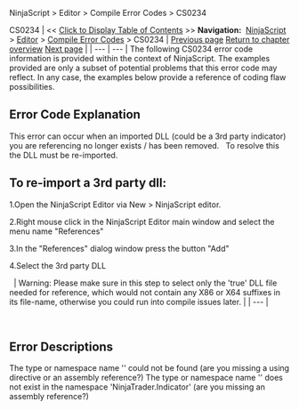 ﻿
NinjaScript > Editor > Compile Error Codes > CS0234

CS0234
| << [Click to Display Table of Contents](cs0234.md) >> **Navigation:**     [NinjaScript](ninjascript.md) > [Editor](editor.md) > [Compile Error Codes](compile_error_codes.md) > CS0234 | [Previous page](cs0201.md) [Return to chapter overview](compile_error_codes.md) [Next page](cs0246.md) |
| --- | --- |
The following CS0234 error code information is provided within the context of NinjaScript. The examples provided are only a subset of potential problems that this error code may reflect. In any case, the examples below provide a reference of coding flaw possibilities.
 
## Error Code Explanation
This error can occur when an imported DLL (could be a 3rd party indicator) you are referencing no longer exists / has been removed.
 
To resolve this the DLL must be re-imported. 
 
## To re-import a 3rd party dll:
1.Open the NinjaScript Editor via New > NinjaScript editor.

2.Right mouse click in the NinjaScript Editor main window and select the menu name "References"

3.In the "References" dialog window press the button "Add"

4.Select the 3rd party DLL

 
| Warning: Please make sure in this step to select only the 'true' DLL file needed for reference, which would not contain any X86 or X64 suffixes in its file-name, otherwise you could run into compile issues later. |
| --- |

 
## Error Descriptions
The type or namespace name '<name>' could not be found (are you missing a using directive or an assembly reference?)
The type or namespace name '<name>' does not exist in the namespace 'NinjaTrader.Indicator' (are you missing an assembly reference?)
